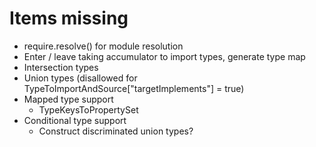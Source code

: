 # Items missing

- require.resolve() for module resolution
- Enter / leave taking accumulator to import types, generate type map
- Intersection types
- Union types (disallowed for TypeToImportAndSource["targetImplements"] = true)
- Mapped type support
  - TypeKeysToPropertySet
- Conditional type support
  - Construct discriminated union types?
